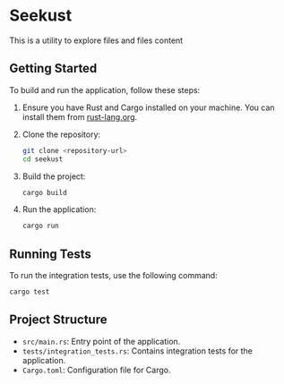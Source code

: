 # Seekust

This is a utility to explore files and files content

## Getting Started

To build and run the application, follow these steps:

1. Ensure you have Rust and Cargo installed on your machine. You can install them from [rust-lang.org](https://www.rust-lang.org/).

2. Clone the repository:

   ```bash
   git clone <repository-url>
   cd seekust
   ```

3. Build the project:

   ```bash
   cargo build
   ```

4. Run the application:

   ```bash
   cargo run
   ```

## Running Tests

To run the integration tests, use the following command:

```bash
cargo test
```

## Project Structure

- `src/main.rs`: Entry point of the application.
- `tests/integration_tests.rs`: Contains integration tests for the application.
- `Cargo.toml`: Configuration file for Cargo.
